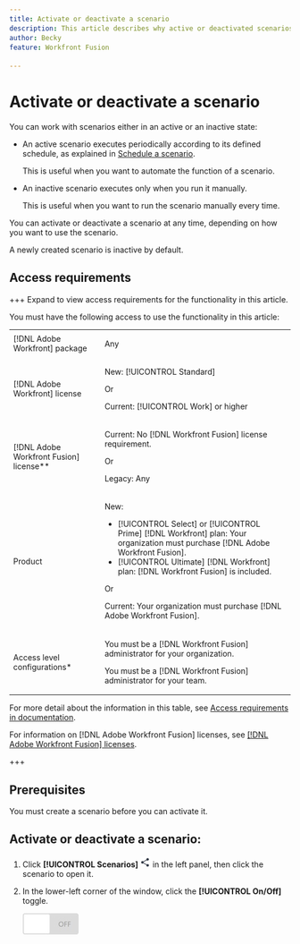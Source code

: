 ```yaml
---
title: Activate or deactivate a scenario
description: This article describes why active or deactivated scenarios are useful in different situations, and how to activate or deactivate a scenario.
author: Becky
feature: Workfront Fusion

---
```

# Activate or deactivate a scenario

You can work with scenarios either in an active or an inactive state:

* An active scenario executes periodically according to its defined schedule, as explained in [Schedule a scenario](/help/workfront-fusion/create-scenarios/config-scenarios-settings/schedule-a-scenario.md).

   This is useful when you want to automate the function of a scenario.

* An inactive scenario executes only when you run it manually.

   This is useful when you want to run the scenario manually every time.

You can activate or deactivate a scenario at any time, depending on how you want to use the scenario.

A newly created scenario is inactive by default.

## Access requirements

+++ Expand to view access requirements for the functionality in this article.

You must have the following access to use the functionality in this article:

<table style="table-layout:auto">
 <col> 
 <col> 
 <tbody> 
  <tr> 
   <td role="rowheader">[!DNL Adobe Workfront] package</td> 
   <td> <p>Any</p> </td> 
  </tr> 
  <tr data-mc-conditions=""> 
   <td role="rowheader">[!DNL Adobe Workfront] license</td> 
   <td> <p>New: [!UICONTROL Standard]</p><p>Or</p><p>Current: [!UICONTROL Work] or higher</p> </td> 
  </tr> 
  <tr> 
   <td role="rowheader">[!DNL Adobe Workfront Fusion] license**</td> 
   <td>
   <p>Current: No [!DNL Workfront Fusion] license requirement.</p>
   <p>Or</p>
   <p>Legacy: Any </p>
   </td> 
  </tr> 
  <tr> 
   <td role="rowheader">Product</td> 
   <td>
   <p>New:</p> <ul><li>[!UICONTROL Select] or [!UICONTROL Prime] [!DNL Workfront] plan: Your organization must purchase [!DNL Adobe Workfront Fusion].</li><li>[!UICONTROL Ultimate] [!DNL Workfront] plan: [!DNL Workfront Fusion] is included.</li></ul>
   <p>Or</p>
   <p>Current: Your organization must purchase [!DNL Adobe Workfront Fusion].</p>
   </td> 
  </tr>
  <tr data-mc-conditions=""> 
   <td role="rowheader">Access level configurations*</td> 
   <td> 
     <p>You must be a [!DNL Workfront Fusion] administrator for your organization.</p>
     <p>You must be a [!DNL Workfront Fusion] administrator for your team.</p>
   </td> 
  </tr> 
   </td> 
  </tr> 
 </tbody> 
</table>

For more detail about the information in this table, see [Access requirements in documentation](/help/workfront-fusion/set-up-and-manage-workfront-fusion/licensing-operations-overview/access-level-requirements-in-documentation.md).

For information on [!DNL Adobe Workfront Fusion] licenses, see [[!DNL Adobe Workfront Fusion] licenses](/help/workfront-fusion/set-up-and-manage-workfront-fusion/licensing-operations-overview/license-automation-vs-integration.md).

+++

## Prerequisites

You must create a scenario before you can activate it. <!--link to create scenario article-->

## Activate or deactivate a scenario:

1. Click **[!UICONTROL Scenarios]** ![](assets/scenarios-icon.png) in the left panel, then click the scenario to open it.
1. In the lower-left corner of the window, click the **[!UICONTROL On/Off]** toggle.

   ![](assets/on-off-switch.jpg)

